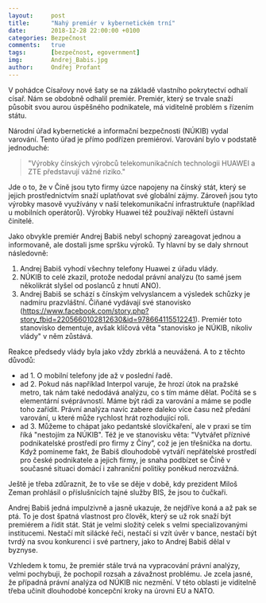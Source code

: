 ```yaml
---
layout:     post
title:      "Nahý premiér v kybernetickém trní"
date:       2018-12-28 22:00:00 +0100
categories: Bezpečnost
comments:   true
tags:       [bezpečnost, egovernment]
img:        Andrej_Babis.jpg
author:     Ondřej Profant
---
```


V pohádce Císařovy nové šaty se na základě vlastního pokrytectví odhalí císař. Nám se obdobně odhalil premiér. Premiér, který se trvale snaží působit svou aurou úspěšného podnikatele, má viditelně problém s řízením státu.

<!--more-->

Národní úřad kybernetické a informační bezpečnosti (NÚKIB) vydal varování. Tento úřad je přímo podřízen premiérovi. Varování bylo v podstatě jednoduché:

>"Výrobky čínských výrobců telekomunikačních technologii HUAWEI a ZTE představují vážné riziko." 

Jde o to, že v Číně jsou tyto firmy úzce napojeny na čínský stát, který se jejich prostřednictvím snaží uplatňovat své globální zájmy. Zároveň jsou tyto výrobky masově využívány v naší telekomunikační infrastruktuře (například u mobilních operátorů). Výrobky Huawei též používají někteří ústavní činitelé.

Jako obvykle premiér Andrej Babiš nebyl schopný zareagovat jednou a informovaně, ale dostali jsme spršku výroků. Ty hlavní by se daly shrnout následovně:

1. Andrej Babiš vyhodí všechny telefony Huawei z úřadu vlády.
2. NÚKIB to celé zkazil, protože nedodal právní analýzu (to samé jsem několikrát slyšel od poslanců z hnutí ANO).
3. Andrej Babiš se schází s čínským velvyslancem a výsledek schůzky je nadmíru prazvláštní. Čiňané vydávají své stanovisko (https://www.facebook.com/story.php?story_fbid=2205660102812630&id=978664115512241). Premiér toto stanovisko dementuje, avšak klíčová věta "stanovisko je NÚKIB, nikoliv vlády" v něm zůstává.

Reakce předsedy vlády byla jako vždy zbrklá a neuvážená. A to z těchto důvodů:

* ad 1. O mobilní telefony jde až v poslední řadě.
* ad 2. Pokud nás například Interpol varuje, že hrozí útok na pražské metro, tak nám také nedodává analýzu, co s tím máme dělat. Počítá se s elementární svéprávností. Máme být rádi za varování a máme se podle toho zařídit. Právní analýza navíc zabere daleko více času než předání varování, u které může rychlost hrát rozhodující roli.
* ad 3. Můžeme to chápat jako pedantské slovíčkaření, ale v praxi se tím říká "nestojím za NÚKIB". Též je ve stanovisku věta: "Vytvářet příznivé podnikatelské prostředí pro firmy z Číny”, což je jen třešnička na dortu. Když pomineme fakt, že Babiš dlouhodobě vytváří nepřátelské prostředí pro české podnikatele a jejich firmy, je snaha podbízet se Číně v současné situaci domácí i zahraniční politiky poněkud nerozvážná.

Ještě je třeba zdůraznit, že to vše se děje v době, kdy prezident Miloš Zeman prohlásil o příslušnících tajné služby BIS, že jsou to čučkaři.

Andrej Babiš jedná impulzivně a jasně ukazuje, že nejdříve koná a až pak se ptá. To je dost špatná vlastnost pro člověk, který se už rok snaží být premiérem a řídit stát. Stát je velmi složitý celek s velmi specializovanými institucemi. Nestačí mít silácké řeči, nestačí si vzít úvěr v bance, nestačí být tvrdý na svou konkurenci i své partnery, jako to Andrej Babiš dělal v byznyse.

Vzhledem k tomu, že premiér stále trvá na vypracování právní analýzy, velmi pochybuji, že pochopil rozsah a závažnost problému. Je zcela jasné, že případná právní analýza od NÚKIB nic nezmění. V této oblasti je viditelně třeba učinit dlouhodobé koncepční kroky na úrovni EU a NATO.
